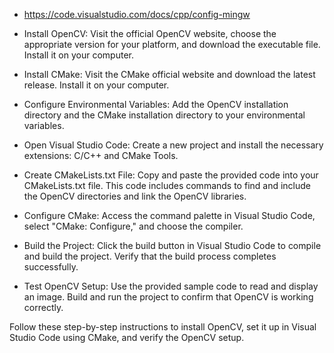 - https://code.visualstudio.com/docs/cpp/config-mingw

- Install OpenCV: Visit the official OpenCV website, choose the appropriate version for your platform, and download the executable file. Install it on your computer.

- Install CMake: Visit the CMake official website and download the latest release. Install it on your computer.

- Configure Environmental Variables: Add the OpenCV installation directory and the CMake installation directory to your environmental variables.

- Open Visual Studio Code: Create a new project and install the necessary extensions: C/C++ and CMake Tools.

- Create CMakeLists.txt File: Copy and paste the provided code into your CMakeLists.txt file. This code includes commands to find and include the OpenCV directories and link the OpenCV libraries.

- Configure CMake: Access the command palette in Visual Studio Code, select "CMake: Configure," and choose the compiler.

- Build the Project: Click the build button in Visual Studio Code to compile and build the project. Verify that the build process completes successfully.

- Test OpenCV Setup: Use the provided sample code to read and display an image. Build and run the project to confirm that OpenCV is working correctly.

Follow these step-by-step instructions to install OpenCV, set it up in Visual Studio Code using CMake, and verify the OpenCV setup.